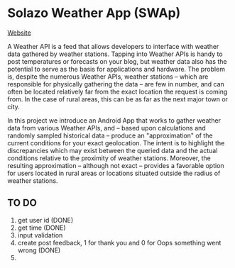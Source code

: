 Solazo Weather App (SWAp)
=========================

[Website](http://solazo.org)

A Weather API is a feed that allows developers to interface with weather data gathered by weather stations. Tapping into Weather APIs is handy to post temperatures or forecasts on your blog, but weather data also has the potential to serve as the basis for applications and hardware. The problem is, despite the numerous Weather APIs, weather stations – which are responsible for physically gathering the data – are few in number, and can often be located relatively far from the exact location the request is coming from. In the case of rural areas, this can be as far as the next major town or city.

In this project we introduce an Android App that works to gather weather data from various Weather APIs, and – based upon calculations and randomly sampled historical data – produce an "approximation" of the current conditions for your exact geolocation. The intent is to highlight the discrepancies which may exist between the queried data and the actual conditions relative to the proximity of weather stations. Moreover, the resulting approximation – although not exact – provides a favorable option for users located in rural areas or locations situated outside the radius of weather stations.
 


TO DO
------
1. get user id (DONE)
2. get time (DONE)
3. input validation
4. create post feedback, 1 for thank you and 0 for Oops something went wrong (DONE)
5. 
